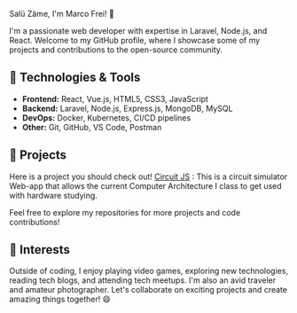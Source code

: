 Salü Zäme, I'm Marco Frei! 👋

I'm a passionate web developer with expertise in Laravel, Node.js, and React. Welcome to my GitHub profile, where I showcase some of my projects and contributions to the open-source community.

## 🚀 Technologies & Tools

- **Frontend:** React, Vue.js, HTML5, CSS3, JavaScript
- **Backend:** Laravel, Node.js, Express.js, MongoDB, MySQL
- **DevOps:** Docker, Kubernetes, CI/CD pipelines
- **Other:** Git, GitHub, VS Code, Postman

## 🔭 Projects

Here is a project you should check out! [Circuit JS](https://github.com/MFreiTech/circuitjs1) : This is a circuit simulator Web-app that allows the current Computer Architecture I class to get used with hardware studying.

Feel free to explore my repositories for more projects and code contributions!

## 🌟 Interests

Outside of coding, I enjoy playing video games, exploring new technologies, reading tech blogs, and attending tech meetups. I'm also an avid traveler and amateur photographer. Let's collaborate on exciting projects and create amazing things together! 😄
